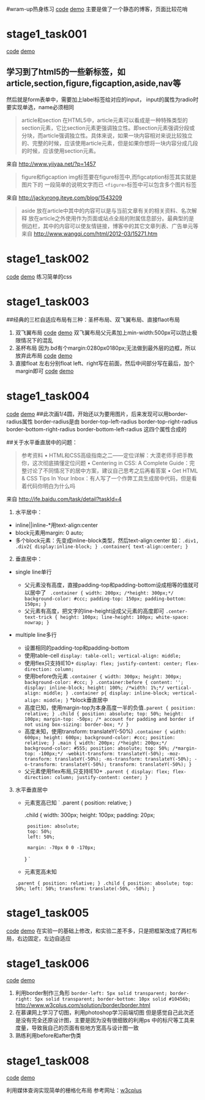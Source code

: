 #wram-up热身练习
 [code](https://github.com/bmxklYzj/bmxklYzj.github.io/tree/master/demo/ife_2016/warm-up) 
 [demo](http://bmxklyzj.github.io/ife_2016/stage1/stage1_task001/blog.html)
主要是做了一个静态的博客，页面比较花哨

# stage1_task001
[code](https://github.com/bmxklYzj/bmxklYzj.github.io/tree/master/demo/ife_2016/stage1/stage1_task001) 
[demo](http://bmxklyzj.github.io/ife_2016/stage1/stage1_task001/index.html)

## 学习到了html5的一些新标签，如article,section,figure,figcaption,aside,nav等
然后就是form表单中，需要加上label标签给对应的input，
input的属性为radio时要实现单选，name必须相同


> article和section
在HTML5中，article元素可以看成是一种特殊类型的section元素，它比section元素更强调独立性。即section元素强调分段或分块，而article强调独立性。具体来说，如果一块内容相对来说比较独立的、完整的时候，应该使用article元素，但是如果你想将一块内容分成几段的时候，应该使用section元素。

来自 http://www.yiiyaa.net/?p=1457


> figure和figcaption
img标签要在figure标签中,而figcatption标签其实就是图片下的
一段简单的说明文字而已
`<figure>`标签中可以包含多个图片标签

来自 <http://jackyrong.iteye.com/blog/1543209> 

> aside
放在article中其中的内容可以是与当前文章有关的相关资料、名次解释
放在article之外使用作为页面或站点全局的附属信息部分。最典型的是侧边栏，其中的内容可以使友情链接，博客中的其它文章列表、广告单元等
来自 <http://www.wangqi.com/html/2012-03/15271.htm> 

# stage1_task002
[code](https://github.com/bmxklYzj/bmxklYzj.github.io/tree/master/demo/ife_2016/stage1/stage1_task002) 
[demo](http://bmxklyzj.github.io/ife_2016/stage1/stage1_task002/index.html)
    练习简单的css

# stage1_task003
##经典的三栏自适应布局有三种：圣杯布局、双飞翼布局、直接flaot布局
1. 双飞翼布局
[code](https://github.com/bmxklYzj/bmxklYzj.github.io/tree/master/demo/ife_2016/stage1/stage1_task003) 
[demo](http://bmxklyzj.github.io/ife_2016/stage1/stage1_task003/index.html)
    双飞翼布局父元素加上min-width:500px可以防止极限情况下的混乱
2. 圣杯布局
    因为.bd有个margin:0280px0180px;无法做到最外层的边框，所以放弃此布局
[code](https://github.com/bmxklYzj/bmxklYzj.github.io/tree/master/demo/ife_2016/stage1/stage1_task003) 
[demo](http://bmxklyzj.github.io/ife_2016/stage1/stage1_task003/shengBieLayout.html)
3. 直接float
    左右分别float left、right写在前面，然后中间部分写在最后，加个margin即可
[code](https://github.com/bmxklYzj/bmxklYzj.github.io/tree/master/demo/ife_2016/stage1/stage1_task003) 
[demo](http://bmxklyzj.github.io/ife_2016/stage1/stage1_task003/floatLayout.html)

# stage1_task004
[code](https://github.com/bmxklYzj/bmxklYzj.github.io/tree/master/demo/ife_2016/stage1/stage1_task004) 
[demo](http://bmxklyzj.github.io/ife_2016/stage1/stage1_task004/index.html)
##此次画1/4圆，开始还以为要用图片，后来发现可以用border-radius属性
border-radius是由
border-top-left-radius
border-top-right-radius
border-bottom-right-radius
border-bottom-left-radius
这四个属性合成的 

##关于水平垂直居中的问题：
>参考资料
 	• HTML和CSS高级指南之二——定位详解：大漠老师手把手教你，这次彻底搞懂定位问题
 	• Centering in CSS: A Complete Guide：完整讨论了不同情况下的居中方案，建议自己思考之后再看答案
 	• Get HTML & CSS Tips In Your Inbox：有人写了一个作弊工具生成居中代码，但是看着代码你明白为什么吗
 
 来自 <http://ife.baidu.com/task/detail?taskId=4>
 
1. 水平居中：
* inline||inline-*用text-align:center
* block元素用margin: 0 auto;
* 多个block元素：先变成inline-block类型，然后text-align:center
 如：`.div1,
     .div2{
     display:inline-block;
     }
     .container{
     text-align:center;
     }`
2. 垂直居中：
* single line单行
    * 父元素没有高度，直接padding-top和padding-bottom设成相等的值就可以居中了
    ` .container {
     			width: 200px;
     			/*height: 300px;*/
     			background-color: #ccc;
     			padding-top: 150px;
     			padding-bottom: 150px;
     		}`
    * 父元素有高度，把文字的line-height设成父元素的高度即可
    `
                            .center-text-trick {
       height: 100px;
       line-height: 100px;
       white-space: nowrap;
     }
     `
     
* multiple line多行
    *   设置相同的padding-top和padding-bottom
    *   使用table-cell
        `
        display: table-cell;
        vertical-align: middle;
        `
    *   使用flex只支持IE10+
        `
        display: flex;
        justify-content: center;
        flex-direction: column;
        `
    *   使用before伪元素
        `
        .container {
            width: 300px;
            height: 300px;
            background-color: #ccc;
        }
        .container:before {
            content: '';
            display: inline-block;
            height: 100%;
            /*width: 1%;*/
            vertical-align: middle;
        }
        .container p{
            display: inline-block;
            vertical-align: middle;
        }
        `
*block垂直居中
    * 高度已知，使用margin-top为本身高度一半的负值`
    .parent {
      position: relative;
    }
    .child {
      position: absolute;
      top: 50%;
      height: 100px;
      margin-top: -50px; /* account for padding and border if not using box-sizing: border-box; */
    }
    `
    * 高度未知，使用transform: translateY(-50%)
    `
    .container {
        width: 600px;
        height: 600px;
        background-color: #ccc;
        position: relative;
    }
    .main {
        width: 200px;
        /*height: 200px;*/
        background-color: #555;
        position: absolute;
        top: 50%;
        /*margin-top: -100px;*/
        -webkit-transform: translateY(-50%);
        -moz-transform: translateY(-50%);
        -ms-transform: translateY(-50%);
        -o-transform: translateY(-50%);
        transform: translateY(-50%);
    }
    `
    * 父元素使用flex布局,只支持IE10+
    `
    .parent {
      display: flex;
      flex-direction: column;
      justify-content: center;
    }
    `
3. 水平垂直居中
    * 元素宽高已知
    `
    .parent {
           position: relative;
         }
         
        .child {
           width: 300px;
           height: 100px;
           padding: 20px;
         
           position: absolute;
           top: 50%;
           left: 50%;
         
           margin: -70px 0 0 -170px;
        }
    `
    
    *   元素宽高未知
    
    `
    .parent {
      position: relative;
    }
    .child {
      position: absolute;
      top: 50%;
      left: 50%;
      transform: translate(-50%, -50%);
    }
    `
    
# stage1_task005
[code](https://github.com/bmxklYzj/bmxklYzj.github.io/tree/master/demo/ife_2016/stage1/stage1_task005) 
[demo](http://bmxklyzj.github.io/demo/ife_2016/stage1/stage1_task005/index.html)
在实验一的基础上修改，和实验二差不多，只是把框架改成了两栏布局，右边固定，左边自适应

# stage1_task006
[code](https://github.com/bmxklYzj/bmxklYzj.github.io/tree/master/demo/ife_2016/stage1/stage1_task006) 
[demo](http://bmxklyzj.github.io/ife_2016/stage1/stage1_task006/index.html)

1. 利用border制作三角形
`
    border-left: 5px solid transparent;
    border-right: 5px solid transparent;
    border-bottom: 10px solid #10456b;
`
http://www.w3cplus.com/solution/border/border.html
2. 在慕课网上学习了切图，利用photoshop学习前端切图
    但是感觉自己此次还是没有完全还原设计图，主要是因为没有很细致的利用ps
    中的标尺等工具来度量，导致我自己的页面有些地方宽高与设计图一致
3. 熟练利用before和after伪类

# stage1_task008
[code](https://github.com/bmxklYzj/ife_2016/tree/master/stage1/stage1_task008) 
[demo](http://bmxklyzj.github.io/ife_2016/stage1/stage1_task008/index.html)

利用媒体查询实现简单的栅格化布局
参考网址：[w3cplus](http://www.w3cplus.com/blog/tags/172.html)

